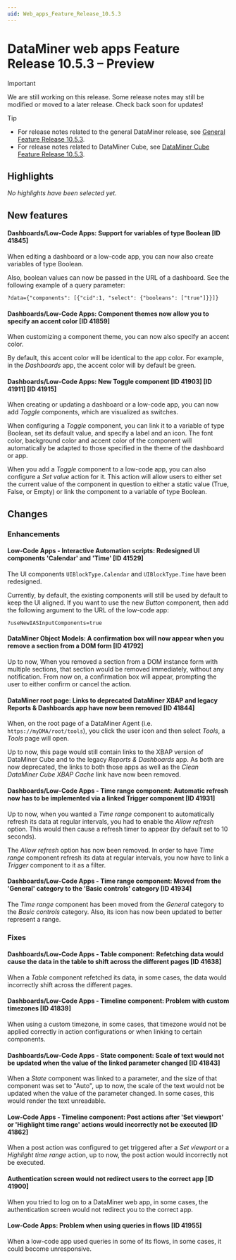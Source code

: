 ```yaml
---
uid: Web_apps_Feature_Release_10.5.3
---
```


# DataMiner web apps Feature Release 10.5.3 – Preview

> [!IMPORTANT]
> We are still working on this release. Some release notes may still be modified or moved to a later release. Check back soon for updates!

> [!TIP]
>
> - For release notes related to the general DataMiner release, see [General Feature Release 10.5.3](xref:General_Feature_Release_10.5.3).
> - For release notes related to DataMiner Cube, see [DataMiner Cube Feature Release 10.5.3](xref:Cube_Feature_Release_10.5.3).

## Highlights

*No highlights have been selected yet.*

## New features

#### Dashboards/Low-Code Apps: Support for variables of type Boolean [ID 41845]

<!-- MR 10.4.0 [CU12] - FR 10.5.3 -->

When editing a dashboard or a low-code app, you can now also create variables of type Boolean.

Also, boolean values can now be passed in the URL of a dashboard. See the following example of a query parameter:

`?data={"components": [{"cid":1, "select": {"booleans": ["true"]}}]}`

#### Dashboards/Low-Code Apps: Component themes now allow you to specify an accent color [ID 41859]

<!-- MR 10.4.0 [CU12] - FR 10.5.3 -->

When customizing a component theme, you can now also specify an accent color.

By default, this accent color will be identical to the app color. For example, in the *Dashboards* app, the accent color will by default be green.

#### Dashboards/Low-Code Apps: New Toggle component [ID 41903] [ID 41911] [ID 41915]

<!-- MR 10.4.0 [CU12] - FR 10.5.3 -->

When creating or updating a dashboard or a low-code app, you can now add *Toggle* components, which are visualized as switches.

When configuring a *Toggle* component, you can link it to a variable of type Boolean, set its default value, and specify a label and an icon. The font color, background color and accent color of the component will automatically be adapted to those specified in the theme of the dashboard or app.

When you add a *Toggle* component to a low-code app, you can also configure a *Set value* action for it. This action will allow users to either set the current value of the component in question to either a static value (True, False, or Empty) or link the component to a variable of type Boolean.

## Changes

### Enhancements

#### Low-Code Apps - Interactive Automation scripts: Redesigned UI components 'Calendar' and 'Time' [ID 41529]

<!-- MR 10.4.0 [CU12] - FR 10.5.3 -->

The UI components `UIBlockType.Calendar` and `UIBlockType.Time` have been redesigned.

Currently, by default, the existing components will still be used by default to keep the UI aligned. If you want to use the new *Button* component, then add the following argument to the URL of the low-code app:

`?useNewIASInputComponents=true`

#### DataMiner Object Models: A confirmation box will now appear when you remove a section from a DOM form [ID 41792]

<!-- MR 10.4.0 [CU12] - FR 10.5.3 -->

Up to now, When you removed a section from a DOM instance form with multiple sections, that section would be removed immediately, without any notification. From now on, a confirmation box will appear, prompting the user to either confirm or cancel the action.

#### DataMiner root page: Links to deprecated DataMiner XBAP and legacy Reports & Dashboards app have now been removed [ID 41844]

<!-- MR 10.4.0 [CU12] - FR 10.5.3 -->

When, on the root page of a DataMiner Agent (i.e. `https://myDMA/root/tools`), you click the user icon and then select *Tools*, a *Tools* page will open.

Up to now, this page would still contain links to the XBAP version of DataMiner Cube and to the legacy *Reports & Dashboards* app. As both are now deprecated, the links to both those apps as well as the *Clean DataMiner Cube XBAP Cache* link have now been removed.

#### Dashboards/Low-Code Apps - Time range component: Automatic refresh now has to be implemented via a linked Trigger component [ID 41931]

<!-- MR 10.4.0 [CU12] - FR 10.5.3 -->

Up to now, when you wanted a *Time range* component to automatically refresh its data at regular intervals, you had to enable the *Allow refresh* option. This would then cause a refresh timer to appear (by default set to 10 seconds).

The *Allow refresh* option has now been removed. In order to have *Time range* component refresh its data at regular intervals, you now have to link a *Trigger* component to it as a filter.

#### Dashboards/Low-Code Apps - Time range component: Moved from the 'General' category to the 'Basic controls' category  [ID 41934]

<!-- MR 10.4.0 [CU12] - FR 10.5.3 -->

The *Time range* component has been moved from the *General* category to the *Basic controls* category. Also, its icon has now been updated to better represent a range.

### Fixes

#### Dashboards/Low-Code Apps - Table component: Refetching data would cause the data in the table to shift across the different pages [ID 41638]

<!-- MR 10.4.0 [CU12] - FR 10.5.3 -->

When a *Table* component refetched its data, in some cases, the data would incorrectly shift across the different pages.

#### Dashboards/Low-Code Apps - Timeline component: Problem with custom timezones [ID 41839]

<!-- MR 10.4.0 [CU12] - FR 10.5.3 -->

When using a custom timezone, in some cases, that timezone would not be applied correctly in action configurations or when linking to certain components.

#### Dashboards/Low-Code Apps - State component: Scale of text would not be updated when the value of the linked parameter changed [ID 41843]

<!-- MR 10.4.0 [CU12] - FR 10.5.3 -->

When a *State* component was linked to a parameter, and the size of that component was set to "Auto", up to now, the scale of the text would not be updated when the value of the parameter changed. In some cases, this would render the text unreadable.

#### Low-Code Apps - Timeline component: Post actions after 'Set viewport' or 'Highlight time range' actions would incorrectly not be executed [ID 41862]

<!-- MR 10.4.0 [CU12] - FR 10.5.3 -->

When a post action was configured to get triggered after a *Set viewport* or a *Highlight time range* action, up to now, the post action would incorrectly not be executed.

#### Authentication screen would not redirect users to the correct app [ID 41900]

<!-- MR 10.4.0 [CU12] - FR 10.5.3 -->

When you tried to log on to a DataMiner web app, in some cases, the authentication screen would not redirect you to the correct app.

#### Low-Code Apps: Problem when using queries in flows [ID 41955]

<!-- MR 10.4.0 [CU12] - FR 10.5.3 -->

When a low-code app used queries in some of its flows, in some cases, it could become unresponsive.
